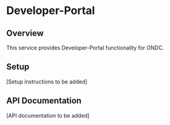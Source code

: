 # Developer-Portal

## Overview
This service provides Developer-Portal functionality for ONDC.

## Setup
[Setup instructions to be added]

## API Documentation
[API documentation to be added]
